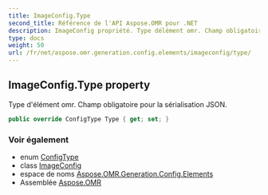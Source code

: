 ```yaml
---
title: ImageConfig.Type
second_title: Référence de l'API Aspose.OMR pour .NET
description: ImageConfig propriété. Type délément omr. Champ obligatoire pour la sérialisation JSON.
type: docs
weight: 50
url: /fr/net/aspose.omr.generation.config.elements/imageconfig/type/
---
```

## ImageConfig.Type property

Type d'élément omr. Champ obligatoire pour la sérialisation JSON.

```csharp
public override ConfigType Type { get; set; }
```

### Voir également

* enum [ConfigType](../../../aspose.omr.generation.config.enums/configtype/)
* class [ImageConfig](../)
* espace de noms [Aspose.OMR.Generation.Config.Elements](../../imageconfig/)
* Assemblée [Aspose.OMR](../../../)


